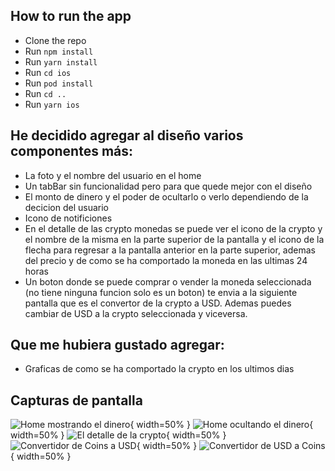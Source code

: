 ## How to run the app
- Clone the repo
- Run `npm install`
- Run `yarn install`
- Run `cd ios`
- Run `pod install`
- Run `cd ..`
- Run `yarn ios`

## He decidido agregar al diseño varios componentes más:
- La foto y el nombre del usuario en el home
- Un tabBar sin funcionalidad pero para que quede mejor con el diseño
- El monto de dinero y el poder de ocultarlo o verlo dependiendo de la decicion del usuario
- Icono de notificiones
- En el detalle de las crypto monedas se puede ver el icono de la crypto y el nombre de la misma en la parte superior de la pantalla y el icono de la flecha para regresar a la pantalla anterior en la parte superior,  ademas del precio y de como se ha comportado la moneda en las ultimas 24 horas
- Un boton donde se puede comprar o vender la moneda seleccionada (no tiene ninguna funcion solo es un boton) te envia a la siguiente pantalla que es el convertor de la crypto a USD. Ademas puedes cambiar de USD a la crypto seleccionada y viceversa.


## Que me hubiera gustado agregar: 
- Graficas de como se ha comportado la crypto en los ultimos dias


## Capturas de pantalla
![Home mostrando el dinero](https://res.cloudinary.com/dj1pp4ivb/image/upload/v1700936217/Simulator_Screenshot_-_iPhone_15_-_2023-11-25_at_15.01.19_eqnlik.png){ width=50% }
![Home ocultando el dinero](https://res.cloudinary.com/dj1pp4ivb/image/upload/v1700936216/Simulator_Screenshot_-_iPhone_15_-_2023-11-25_at_15.00.48_zfiqmx.png){ width=50% }
![El detalle de la crypto](https://res.cloudinary.com/dj1pp4ivb/image/upload/v1700936217/Simulator_Screenshot_-_iPhone_15_-_2023-11-25_at_15.00.50_qlkh5p.png){ width=50% }
![Convertidor de Coins a USD](https://res.cloudinary.com/dj1pp4ivb/image/upload/v1700936216/Simulator_Screenshot_-_iPhone_15_-_2023-11-25_at_15.00.55_suukyt.png){ width=50% }
![Convertidor de USD a Coins](https://res.cloudinary.com/dj1pp4ivb/image/upload/v1700936217/Simulator_Screenshot_-_iPhone_15_-_2023-11-25_at_15.01.04_yjo8py.png){ width=50% }